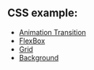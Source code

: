 ## CSS example:

- [Animation Transition](Animation-transition/Animation.md)
- [FlexBox](flexbox/Flexbox.md)
- [Grid](grid/Grid.md)
- [Background](Background.md)
